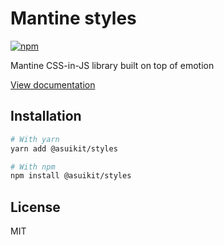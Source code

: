 # Mantine styles

[![npm](https://img.shields.io/npm/dm/@asuikit/styles)](https://www.npmjs.com/package/@asuikit/styles)

Mantine CSS-in-JS library built on top of emotion

[View documentation](https://mantine.dev/)

## Installation

```bash
# With yarn
yarn add @asuikit/styles

# With npm
npm install @asuikit/styles
```

## License

MIT

